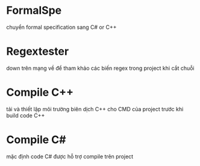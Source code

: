 # FormalSpe
chuyển formal specification sang C# or C++  
# Regextester
down trên mạng về để tham khảo các biến regex trong project khi cắt chuỗi 
# Compile C++
tải và thiết lập môi trường biên dịch C++ cho CMD của project trước khi build code C++
# Compile C#
mặc định code C# được hỗ trợ compile trên project 
